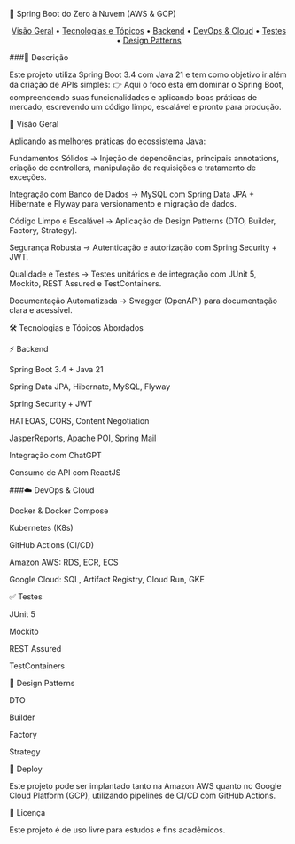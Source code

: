 🚀 Spring Boot do Zero à Nuvem (AWS & GCP)
<p align="center"> <a href="#visão-geral">Visão Geral</a> • <a href="#tecnologias-e-tópicos-abordados">Tecnologias e Tópicos</a> • <a href="#backend">Backend</a> • <a href="#devops-e-cloud">DevOps & Cloud</a> • <a href="#testes">Testes</a> • <a href="#design-patterns">Design Patterns</a> </p>
###📖 Descrição

Este projeto utiliza Spring Boot 3.4 com Java 21 e tem como objetivo ir além da criação de APIs simples:
👉 Aqui o foco está em dominar o Spring Boot, compreendendo suas funcionalidades e aplicando boas práticas de mercado, escrevendo um código limpo, escalável e pronto para produção.

🔎 Visão Geral

Aplicando as melhores práticas do ecossistema Java:

Fundamentos Sólidos → Injeção de dependências, principais annotations, criação de controllers, manipulação de requisições e tratamento de exceções.

Integração com Banco de Dados → MySQL com Spring Data JPA + Hibernate e Flyway para versionamento e migração de dados.

Código Limpo e Escalável → Aplicação de Design Patterns (DTO, Builder, Factory, Strategy).

Segurança Robusta → Autenticação e autorização com Spring Security + JWT.

Qualidade e Testes → Testes unitários e de integração com JUnit 5, Mockito, REST Assured e TestContainers.

Documentação Automatizada → Swagger (OpenAPI) para documentação clara e acessível.

🛠️ Tecnologias e Tópicos Abordados

⚡ Backend

Spring Boot 3.4 + Java 21

Spring Data JPA, Hibernate, MySQL, Flyway

Spring Security + JWT

HATEOAS, CORS, Content Negotiation

JasperReports, Apache POI, Spring Mail

Integração com ChatGPT

Consumo de API com ReactJS

###☁️ DevOps & Cloud

Docker & Docker Compose

Kubernetes (K8s)

GitHub Actions (CI/CD)

Amazon AWS: RDS, ECR, ECS

Google Cloud: SQL, Artifact Registry, Cloud Run, GKE

✅ Testes

JUnit 5

Mockito

REST Assured

TestContainers

🧩 Design Patterns

DTO

Builder

Factory

Strategy

🚀 Deploy

Este projeto pode ser implantado tanto na Amazon AWS quanto no Google Cloud Platform (GCP), utilizando pipelines de CI/CD com GitHub Actions.

📜 Licença

Este projeto é de uso livre para estudos e fins acadêmicos.
